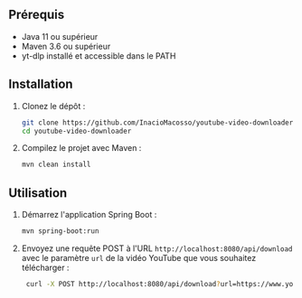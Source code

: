 ## Prérequis

- Java 11 ou supérieur
- Maven 3.6 ou supérieur
- yt-dlp installé et accessible dans le PATH

## Installation

1. Clonez le dépôt :
   ```bash
   git clone https://github.com/InacioMacosso/youtube-video-downloader.git
   cd youtube-video-downloader
   
2. Compilez le projet avec Maven :
   ```bash
   mvn clean install
   
## Utilisation

1. Démarrez l'application Spring Boot :
   ```bash
   mvn spring-boot:run
   
2. Envoyez une requête POST à l'URL `http://localhost:8080/api/download` avec le paramètre `url` de la 
vidéo YouTube que vous souhaitez télécharger :
   ```bash
    curl -X POST http://localhost:8080/api/download?url=https://www.youtube.com/watch?v=VIDEO_ID
    ```